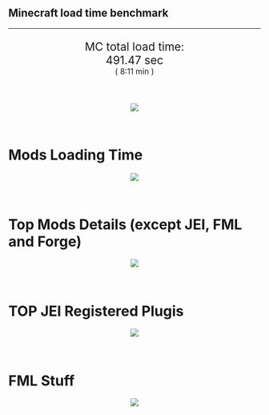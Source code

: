 ## Minecraft load time benchmark


---

<p align="center" style="font-size:160%;">
MC total load time:<br>
491.47 sec
<br>
<sup><sub>(
8:11 min
)</sub></sup>
</p>

<br>


<p align="center">
<img src="https://quickchart.io/chart?w=400&h=30&c={
  type: 'horizontalBar',
  data: {
    datasets: [
      {label:      'MODS:', data: [293.21]},
      {label: 'FML stuff:', data: [198.26]}
    ]
  },
  options: {
    scales: {
      xAxes: [{display: false,stacked: true}],
      yAxes: [{display: false,stacked: true}],
    },
    elements: {rectangle: {borderWidth: 2}},
    legend: {display: false,},
    plugins: {datalabels: {color: 'white',formatter: (value, context) =>
      [context.dataset.label, value].join(' ')
    }}
  }
}"/>
</p>

<br>

# Mods Loading Time
<p align="center">
<img src="https://quickchart.io/chart?w=400&h=300&c={
  type: 'outlabeledPie',
  options: {
    cutoutPercentage: 25,
    plugins: {
      legend: !1,
      outlabels: {
        stretch: 5,
        padding: 1,
        text: (v,i)=>[
          v.labels[v.dataIndex],' ',
          (v.percent*1000|0)/10,
          String.fromCharCode(37)].join('')
      }
    }
  },
  data: {...
`
436e17  42.70s Had Enough Items;
516fa8  12.22s Ender IO;
a651a8  10.59s IndustrialCraft 2;
8f3087  10.47s Forge Mod Loader;
813e81   9.14s OpenComputers;
8f304e   7.20s Astral Sorcery;
5161a8  -1.07s CraftTweaker2;
495797   8.21s CraftTweaker2 (Script Loading);
8c2ccd   5.60s Immersive Engineering;
6e175e   5.10s Recurrent Complex;
213664   4.78s Forestry;
538f30   4.30s Animania;
308f53   4.25s Village Names;
436e17   4.03s Integrated Dynamics;
ba3eb8   3.99s Cyclic;
a86e51   3.94s Extra Utilities 2;
3e68ba   3.89s AE2 Unofficial Extended Life;
308f7e   3.37s Quark: RotN Edition;
cd922c   3.33s NuclearCraft;
649e21   3.32s OpenBlocks;
814a3e   3.16s RFTools;
444444  77.36s 45 Other mods;
333333  56.36s 164 'Fast' mods (load 1.0s - 0.1s);
222222   6.98s 214 'Instant' mods (load %3C 0.1s)
`
    .split(';').reduce((a, l) => {
      l.match(/(\w{6}) *(\d*\.\d*)s (.*)/)
      .slice(1).map((a, i) => [[String.fromCharCode(35),a].join(''), parseFloat(a), a][i])
      .forEach((s, i) => 
        [a.datasets[0].backgroundColor, a.datasets[0].data, a.labels][i].push(s)
      );
      return a
    }, {
      labels: [],
      datasets: [{
        backgroundColor: [],
        data: [],
        borderColor: 'rgba(22,22,22,0.3)',
        borderWidth: 1
      }]
    })
  }
}"/>
</p>

<br>

# Top Mods Details (except JEI, FML and Forge)
<p align="center">
<img src="https://quickchart.io/chart?w=400&h=450&c={
  options: {
    scales: {
      xAxes: [{stacked: true}],
      yAxes: [{stacked: true}],
    },
    plugins: {
      datalabels: {
        anchor: 'end',
        align: 'top',
        color: 'white',
        backgroundColor: 'rgba(46, 140, 171, 0.6)',
        borderColor: 'rgba(41, 168, 194, 1.0)',
        borderWidth: 0.5,
        borderRadius: 3,
        padding: 0,
        font: {size:10},
        formatter: (v,ctx) => 
          ctx.datasetIndex!=ctx.chart.data.datasets.length-1 ? null
            : [((ctx.chart.data.datasets.reduce((a,b)=>a- -b.data[ctx.dataIndex],0)*10)|0)/10,'s'].join('')
      },
      colorschemes: {
        scheme: 'office.Damask6'
      }
    }
  },
  type: 'bar',
  data: {...(() => {
    let a = { labels: [], datasets: [] };
`
1: Construction;
2: Loading Resources;
3: PreInitialization;
4: Initialization;
5: InterModComms$IMC;
6: PostInitialization;
7: LoadComplete;
8: ModIdMapping
`
    .split(';')
      .map(l => l.match(/\d: (.*)/).slice(1))
      .forEach(([name]) => a.datasets.push({ label: name, data: [] }));
`
                          1      2      3      4      5      6      7      8  ;
Had Enough Items      |  0.07|  0.00|  2.68|  0.02|  0.00|  0.00| 39.94|  0.00;
Ender IO              |  1.85|  0.01|  4.27|  0.58|  3.86|  0.16|  0.00|  1.50;
IndustrialCraft 2     |  0.77|  0.02|  8.12|  1.04|  0.00|  0.64|  0.00|  0.00;
OpenComputers         |  0.19|  0.02|  5.33|  3.41|  0.19|  0.00|  0.00|  0.00;
Astral Sorcery        |  0.28|  0.01|  4.89|  1.54|  0.00|  0.50|  0.00|  0.00;
CraftTweaker2         |  0.58|  0.00|  3.69|  0.01|  0.00|  2.86|  0.01|  0.00;
Immersive Engineering |  0.99|  0.01|  1.08|  0.92|  0.00|  2.60|  0.00|  0.00;
Recurrent Complex     |  0.29|  0.01|  0.69|  1.02|  0.00|  3.10|  0.00|  0.00;
Forestry              |  0.45|  0.01|  3.01|  0.86|  0.00|  0.45|  0.00|  0.00;
Animania              |  0.34|  0.00|  3.24|  0.11|  0.00|  0.62|  0.00|  0.00;
Village Names         |  0.13|  0.00|  3.96|  0.17|  0.00|  0.00|  0.00|  0.00;
Integrated Dynamics   |  0.24|  0.01|  3.73|  0.05|  0.00|  0.00|  0.00|  0.00
`
    .split(';').slice(1)
      .map(l => l.split('|').map(s => s.trim()))
      .forEach(([name, ...arr], i) => {
        a.labels.push(name);
        arr.forEach((v, j) => a.datasets[j].data[i] = v)
      }); return a
  })()}
}"/>
</p>

<br>

# TOP JEI Registered Plugis
<p align="center">
<img src="https://quickchart.io/chart?w=700&c={
  options: {
    elements: { rectangle: { borderWidth: 1 } },
    legend: false
  },
  type: 'horizontalBar',
    data: {...(() => {
      let a = {
        labels: [], datasets: [{
          backgroundColor: 'rgba(0, 99, 132, 0.5)',
          borderColor: 'rgb(0, 99, 132)',
          data: []
        }]
      };
`
  0.00: Other -15 Plugins
`
        .split(';')
        .map(l => l.split(':'))
        .forEach(([time, name]) => {
          a.labels.push(name);
          a.datasets[0].data.push(time)
        })
        ; return a
    })()
  }
}"/>
</p>

<br>

# FML Stuff
<p align="center">
<img src="https://quickchart.io/chart?w=500&h=400&c={
  options: {
    rotation: Math.PI,
    cutoutPercentage: 55,
    plugins: {
      legend: !1,
      outlabels: {
        stretch: 5,
        padding: 1,
        text: (v)=>v.labels
      },
      doughnutlabel: {
        labels: [
          {
            text: 'FML stuff:',
            color: 'rgba(128, 128, 128, 0.5)',
            font: {size: 18}
          },
          {
            text: [198.26,'s'].join(''),
            color: 'rgba(128, 128, 128, 1)',
            font: {size: 22}
          }
        ]
      },
    }
  },
  type: 'outlabeledPie',
  data: {...(() => {
    let a = {
      labels: [],
      datasets: [{
        backgroundColor: [],
        data: [],
        borderColor: 'rgba(22,22,22,0.3)',
        borderWidth: 2
      }]
    };
`
993A00   1.73s Loading sounds;
994400   1.80s Loading Resource - SoundHandler;
994F00  29.29s ModelLoader: blocks;
995900   9.33s ModelLoader: items;
996300  10.45s ModelLoader: baking;
996D00   1.47s Applying remove recipe actions;
997700   0.17s Applying remove furnace recipe actions;
998200   1.08s Indexing ingredients;
444444 142.94s Other
`
    .split(';')
      .map(l => l.match(/(\w{6}) *(\d*\.\d*)s (.*)/))
      .forEach(([, col, time, name]) => {
        a.labels.push([name, ' ', time, 's'].join(''));
        a.datasets[0].data.push(parseFloat(time));
        a.datasets[0].backgroundColor.push([String.fromCharCode(35), col].join(''))
      })
      ; return a
  })()}
}"/>
</p>

<br>
